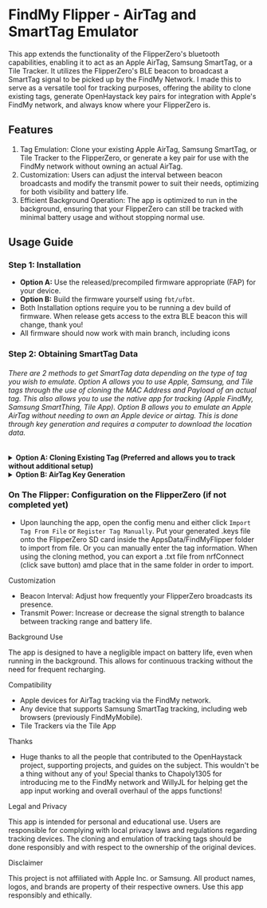 # FindMy Flipper - AirTag and SmartTag Emulator

This app extends the functionality of the FlipperZero's bluetooth capabilities, enabling it to act as an Apple AirTag,
Samsung SmartTag, or a Tile Tracker. It utilizes the FlipperZero's BLE beacon to broadcast a SmartTag signal to be
picked up by the FindMy Network. I made this to serve as a versatile tool for tracking purposes, offering the ability to
clone existing tags, generate OpenHaystack key pairs for integration with Apple's FindMy network, and always know where
your FlipperZero is.

## Features

1. Tag Emulation: Clone your existing Apple AirTag, Samsung SmartTag, or Tile Tracker to the FlipperZero, or generate a
   key pair for use with the FindMy network without owning an actual AirTag.
2. Customization: Users can adjust the interval between beacon broadcasts and modify the transmit power to suit their
   needs, optimizing for both visibility and battery life.
3. Efficient Background Operation: The app is optimized to run in the background, ensuring that your FlipperZero can
   still be tracked with minimal battery usage and without stopping normal use.

## Usage Guide

### Step 1: Installation

- **Option A:** Use the released/precompiled firmware appropriate (FAP) for your device.
- **Option B:** Build the firmware yourself using `fbt/ufbt`.
- Both Installation options require you to be running a dev build of firmware. When release gets access to the extra BLE
  beacon this will change, thank you!
- All firmware should now work with main branch, including icons

### Step 2: Obtaining SmartTag Data

###### There are 2 methods to get SmartTag data depending on the type of tag you wish to emulate. Option A allows you to use Apple, Samsung, and Tile tags through the use of cloning the MAC Address and Payload of an actual tag. This also allows you to use the native app for tracking (Apple FindMy, Samsung SmartThing, Tile App). Option B allows you to emulate an Apple AirTag without needing to own an Apple device or airtag. This is done through key generation and requires a computer to download the location data.

<details>
  <summary><b>Option A: Cloning Existing Tag (Preferred and allows you to track without additional setup)</b></summary>

1. **Pair a Tag:** First, pair an AirTag, Samsung SmartTag or Tile Tracker with your device.
2. **Enter 'Lost' Mode:** Keep the tag away from the device it's registered to for approximately 15 minutes.
3. **Download nrfConnect or use an ESP32** Install nrfConnect from the Google Play Store. (Apple version doesn't reveal
   the needed Raw data, looking for a workaround)
4. OR **Use an ESP32-WROOM / ESP32-S3** Don't have an android? No problem! You can get all the data you need from an
   ESP32: https://github.com/MatthewKuKanich/ESP32-AirTag-Scanner (Skip to step 7 if using an ESP32)
5. **Filter and Scan:**
    - Open the app, click on filters, and exclude all except for the brand of your tag (Apple/Samsung).
    - Adjust the RSSI to the lowest setting (-40 dBm).
    - Initiate a scan. Wait for your SmartTag to appear as a "FindMy" device.
6. **Capture Data:** Click **Raw** or **View Raw** to capture your **payload** and note your tag's **MAC Address**.
   Immediately remove the tag's battery to prevent key/MAC rotation.
    - The AirTag has now been cloned, if you put the battery back into the AirTag it will eventually rotate its keys
      with the Apple servers. This will invalidate the current keys on the Flipper. To prevent this you must keep the
      AirTag powered off / battery removed. You can always repeat these steps to return functionality to the Flipper. No
      need to get rid of the AirTag, you can always return to it if you desire, you just can't use both at the same
      time.
8. **Enter Data in FlipperZero App:** Input the captured **payload** and **MAC Address** into the FlipperZero app.

</details>

<details>
<summary><b>Option B: AirTag Key Generation</b></summary>
  <br>

Video Tutorial: https://youtu.be/XGwHmwvQoqo?si=CAsKWEqGP5VFi9p9

### Prerequisites

Before you begin, ensure you have the following installed on your system:

- Docker Desktop
- Python
- Git

## Step-by-Step Instructions

### 1. Clone the Repository

Navigate to Matthew KuKanich's GitHub repository, copy the repository URL, and clone it to your desired location using
the terminal.

```
git clone https://github.com/MatthewKuKanich/FindMyFlipper.git
```

### 2. Set Up the AirTag Generation Folder

Inside the cloned repository, locate the 'air tag generation' folder which contains all necessary files for creating
AirTags.

### 3. Start Docker Desktop

Ensure Docker Desktop is running on your computer, as it is required for the server setup.

### 4. Set Up a Server Using Docker

Run the following Docker command to set up the server. This server emulates an environment that tricks Apple's
authentication servers.

```
docker run -d --restart always --name anisette-v3 -p 6969:6969 dadoum/anisette-v3-server:latest
```

### 5. Create a Python Virtual Environment

Navigate to the AirTag generation directory, then create and activate a Python virtual environment. You will run all
scripts in this terminal.

```
cd AirTagGeneration
```

```
python3 -m venv venv
```

(or `python -m venv venv`)

Activate the environment:

- Windows:

```
.\venv\Scripts\activate.bat
```

- Mac/Linux:

```
source venv/bin/activate
```

### 6. Install the Required Python Packages

```
pip3 install -r requirements.txt
```

### 7. Generate Keys for AirTags

Run the ```generate_keys.py``` script in the current terminal to generate the keys needed for AirTags, which will be
saved in a new folder called 'keys'.

### 8. Transfer the Generated Keys to Flipper Zero

Move the '.Keys' file to your Flipper device by connecting it to your computer and using the Flipper's file management
system.

- For ease of use, drag your `.keys` file onto your FlipperZero's SD card in the apps_data->findmy folder. You can
  import it directly from the app!
    1. Open the app and navigate to the config menu.
    2. Choose "register tag" and select the tag type.
    3. Either click import `.keys`, `.txt`, or enter Manually.
    4. If entering manually then a MAC and payload dialog will appear next. Enter your **MAC** then **Payload** here.
    5. Click save.

### 9. Request Location Reports

Use the ```request_reports.py``` script to request real-time location data, requiring your Apple ID and password for
authentication. This will save your Apple login information to a auth file so you won't need to re-enter your Apple
credentials.

### 10. Generate an Advanced Location Map

Finally, run the ```RequestReport&Map.py``` script to generate an interactive map of all location data in the past 24
hours. This script automates the process by requesting the location report using the hashed adv key in your ```keys```
folder, then decrypting that data from your private key located in the same `.keys` file. After the data is decrypted it
will be displayed in the terminal. It then launches a mapping script that maps all the coordinates, connects them to
show movement, displays a plethora of location metadata, and saves to an html file named by the date of the report.

You're done!

- If you want to use OpenHaystack or Macless instead, then you can follow the steps below. I don't recommend these
  methods due to reliability issues and setup complexity.
  To use OpenHayStack for tracking, you must use MacOS lower than version 14 (Mail Plug-in Incompetiablity of MacOS 14+
  seemoo-lab/openhaystack#224). If you do own a device, I believe a convertor script can be provided without much of
  effort. If you do not own a Mac device or the system has been upgraded to 14 and beyond. The alternative solutions
  includes,

  https://github.com/dchristl/macless-haystack

If using this solution, be sure to only use the `generate_keys.py` script from this repo in the AirTagGeneration folder.
Not the ones included in that repo as the formatting of the key file changes. (Mine includes data that the FlipperZero
needs for proper importing)
</details>

### On The Flipper: Configuration on the FlipperZero (if not completed yet)

- Upon launching the app, open the config menu and either click ```Import Tag From File``` or
  ```Register Tag Manually```. Put your generated .keys file onto the FlipperZero SD card inside the
  AppsData/FindMyFlipper folder to import from file. Or you can manually enter the tag information. When using the
  cloning method, you can export a .txt file from nrfConnect (click save button) amd place that in the same folder in
  order to import.

Customization

- Beacon Interval: Adjust how frequently your FlipperZero broadcasts its presence.
- Transmit Power: Increase or decrease the signal strength to balance between tracking range and battery life.

Background Use

The app is designed to have a negligible impact on battery life, even when running in the background. This allows for
continuous tracking without the need for frequent recharging.

Compatibility

- Apple devices for AirTag tracking via the FindMy network.
- Any device that supports Samsung SmartTag tracking, including web browsers (previously FindMyMobile).
- Tile Trackers via the Tile App

Thanks

- Huge thanks to all the people that contributed to the OpenHaystack project, supporting projects, and guides on the
  subject. This wouldn't be a thing without any of you! Special thanks to Chapoly1305 for introducing me to the FindMy
  network and WillyJL for helping get the app input working and overall overhaul of the apps functions!

Legal and Privacy

This app is intended for personal and educational use. Users are responsible for complying with local privacy laws and
regulations regarding tracking devices. The cloning and emulation of tracking tags should be done responsibly and with
respect to the ownership of the original devices.

Disclaimer

This project is not affiliated with Apple Inc. or Samsung. All product names, logos, and brands are property of their
respective owners. Use this app responsibly and ethically.

